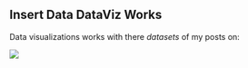 ## Insert Data DataViz Works

Data visualizations works with there *datasets* of my posts on:
 
[<img src="https://img.shields.io/badge/insert.data-7B919C?logo=instagram&logoColor=white&style=for-the-badge"/>](https://instagram.com/insert.data) 
